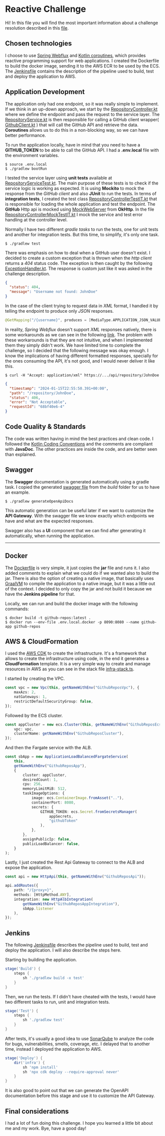 # Reactive Challenge

Hi! In this file you will find the most important information about a challenge resolution described in
this [file](./challenge.pdf).

## Chosen technologies

I choose to use [Spring Webflux](https://www.baeldung.com/spring-webflux) and
[Kotlin coroutines](https://kotlinlang.org/docs/coroutines-overview.html), which provides reactive programming
support for web applications. I created the Dockerfile
to build the docker image, sending it to the AWS ECR to be used by the ECS.
The [Jenkinsfile](./Jenkinsfile) contains the description of the pipeline used to build, test and deploy
the application to AWS.

## Application Development

The application only had one endpoint, so it was really simple to implement. If we think in an
up-down approach, we start by the
[RepositoryController.kt](./src/main/kotlin/com/tui/githubrepos/controller/RepositoryController.kt)
where we define the endpoint and pass the request to the service layer. The
[RepositoryService.kt](./src/main/kotlin/com/tui/githubrepos/service/RepositoryService.kt) is then
responsible for calling a GitHub client wrapper(
[GithubClient.kt](./src/main/kotlin/com/tui/githubrepos/httpclient/GithubClient.kt)
) that will call the GitHub API and retrieve the data. **Coroutines** allows us to do this in a non-blocking
way, so we can have better performance.

To run the application locally, have in mind that you need to have a **GITHUB_TOKEN** to be able to
call the GitHub API. I had a **.env.local** file with the environment variables.

```shell
$ source .env.local
$ ./gradlew bootRun
```

I tested the service layer using **unit tests** available at
[RepositoryServiceTest.kt](./src/test/kotlin/com/tui/githubrepos/service/RepositoryServiceTest.kt).
The main purpose of these tests is to check if the service logic is working as expected. It is using
**Mockito** to mock the response from the *GitHub client* and also **JUnit** to run the tests.
In terms of **integration tests**, I created the test class
[RepositoryControllerTestIT.kt](./src/test/kotlin/com/tui/githubrepos/controller/RepositoryControllerTestIT.kt)
that is responsible for loading the whole application and test the endpoint.
The **GitHub** Http api is mocked using
[MockWebServer](https://github.com/square/okhttp/tree/master/mockwebserver) from **OkHttp**.
In the file
[RepositoryControllerMockTestIT.kt](./src/test/kotlin/com/tui/githubrepos/controller/RepositoryControllerMockTestIT.kt)
I mock the service and test error handling at the controller level.

Normally I have two different *gradle tasks* to run the tests, one for unit tests and another for
integration tests. But this time, to simplify, it's only one task.

```shell
$ ./gradlew test
```

There was emphasis on how to deal when a GitHub user doesn't exist. I decided to create a custom
exception that is thrown when the *http client* returns a *404* status code. The exception is then
caught by the following
[ExceptionHandler.kt](./src/main/kotlin/com/tui/githubrepos/exception/handler/ExceptionHandler.kt).
The response is custom just like it was asked in the challenge description.

```json
{
  "status": 404,
  "message": "Username not found: JohnDoe"
}
```

In the case of the client trying to request data in *XML* format, I handled it by telling the
endpoint to produce only *JSON* responses.

```kotlin
@GetMapping("/{username}", produces = [MediaType.APPLICATION_JSON_VALUE])
```

In reality, *Spring Webflux* doesn't support *XML* responses natively, there is some workarounds
as we can see in the
following [link](https://stackoverflow.com/questions/55306194/springboot-webflux-cannot-return-application-xml).
The problem with these workarounds is that they are not intuitive, and when I implemented them they simply didn't work.
We have limited time to complete the challenge, so I decided that the following
message was okay enough. I know the implications of having different formatted responses,
specially for the ones consuming the API, it's not good, and I would never deliver it like this.

```shell
$ curl -H "Accept: application/xml" https://.../api/repository/JohnDoe
```

```json
{
  "timestamp": "2024-01-15T22:55:50.391+00:00",
  "path": "/repository/JohnDoe",
  "status": 406,
  "error": "Not Acceptable",
  "requestId": "68bf40e6-4"
}
```

## Code Quality & Standards

The code was written having in mind the best practices and clean code. I followed the
[Kotlin Coding Conventions](https://kotlinlang.org/docs/coding-conventions.html) and the
comments are compliant with **JavaDoc**. The other practices are inside the code, and are better
seen than explained.

## Swagger

The **Swagger** documentation is generated automatically using a gradle task. I copied the generated
[swagger file](./swagger.yaml) from the *build* folder for us to have an example.

```shell
$ ./gradlew generateOpenApiDocs
```

This automatic generation can be useful later if we want to customize the **API Gateway**.
With the swagger file we know exactly which endpoints we have and what are the expected responses.

Swagger also has a **UI** component that we can find after
generating it automatically, when running the application.

---

## Docker

The [Dockerfile](./Dockerfile) is very simple, it just copies the **jar** file and runs it. I also
added comments to explain what we could do if we wanted also to build the jar. There is also the
option of creating a native image, that basically uses [GraalVM](https://www.graalvm.org/) to
compile the application to a native image, but it was a little out of the context. I decided to only copy the jar and
not build it because we have the **Jenkins pipeline** for that.

Locally, we can run and build the docker image with the following commands:

```shell
$ docker build -t github-repos:latest .
$ docker run --env-file .env.local.docker -p 8090:8080 --name github-app github-repos
```

## AWS & CloudFormation

I used the [AWS CDK](https://aws.amazon.com/cdk/) to create the infrastructure. It's a framework
that allows to create the infrastructure using code, in the end it generates a **CloudFormation**
template. It is a very simple way to create and manage resources in AWS as you can see in the
stack file [infra-stack.ts](./infra/lib/infra-stack.ts).

I started by creating the VPC.

```typescript
const vpc = new Vpc(this, getNameWithEnv("GithubReposVpc"), {
    maxAzs: 2,
    natGateways: 1,
    restrictDefaultSecurityGroup: false,
});
```

Followed by the ECS cluster.

```typescript
const appCluster = new ecs.Cluster(this, getNameWithEnv("GithubReposEcs"), {
    vpc: vpc,
    clusterName: getNameWithEnv("GithubReposCluster"),
});
```

And then the Fargate service with the ALB.

```typescript
const sbApp = new ApplicationLoadBalancedFargateService(
    this,
    getNameWithEnv("GithubReposApp"),
    {
        cluster: appCluster,
        desiredCount: 1,
        cpu: 256,
        memoryLimitMiB: 512,
        taskImageOptions: {
            image: ecs.ContainerImage.fromAsset(".."),
            containerPort: 8080,
            secrets: {
                GITHUB_TOKEN: ecs.Secret.fromSecretsManager(
                    appSecrets,
                    "githubToken"
                ),
            },
        },
        assignPublicIp: false,
        publicLoadBalancer: false,
    }
);
```

Lastly, I just created the Rest Api Gateway to connect to the ALB and expose the application.

```typescript
const api = new HttpApi(this, getNameWithEnv("GithubReposApi"));

api.addRoutes({
    path: "/{proxy+}",
    methods: [HttpMethod.ANY],
    integration: new HttpAlbIntegration(
        getNameWithEnv("GithubReposAppIntegration"),
        sbApp.listener
    ),
});
```

## Jenkins

The following [Jenkinsfile](./Jenkinsfile) describes the pipeline used to build, test
and deploy the application. I will also describe the steps here.

Starting by building the application.

```groovy
stage('Build') {
    steps {
        sh './gradlew build -x test'
    }
}
```

Then, we run the tests. If I didn't have cheated with the tests, I would have two different tasks
to run, unit and integration tests.

```groovy
stage('Test') {
    steps {
        sh './gradlew test'
    }
}
```

After tests, it's usually a good idea to
use [SonarQube](https://www.sonarsource.com/products/sonarqube/downloads/lts/8-9-lts/) to analyze the
code for bugs, vulnerabilities, smells, coverage, etc. I delayed that to another time, instead I deployed the
application to AWS.

```groovy
stage('Deploy') {
    dir('infra') {
        sh 'npm install'
        sh 'npx cdk deploy --require-approval never'
    }
}
```

It is also good to point out that we can generate the OpenAPI documentation before this stage
and use it to customize the API Gateway.

## Final considerations

I had a lot of fun doing this challenge. I hope you learned a little bit about me and my work.
Bye, have a good day!


